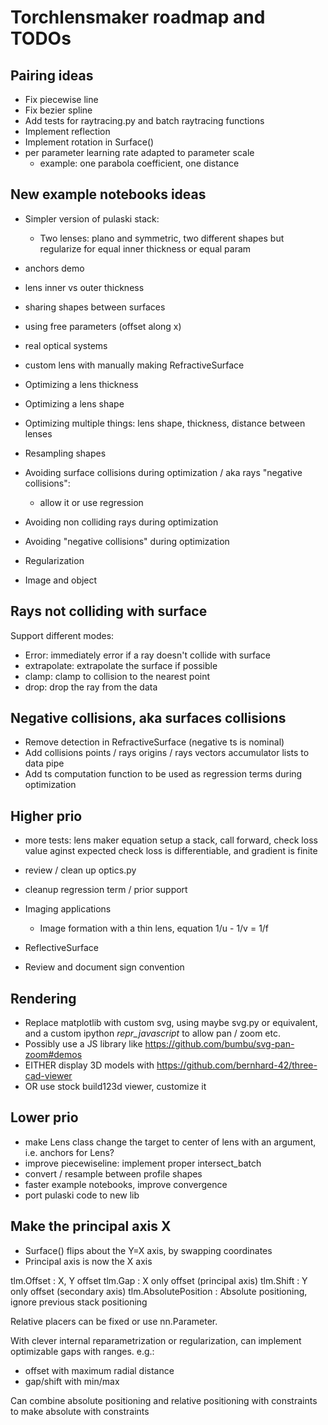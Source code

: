 # Torchlensmaker roadmap and TODOs

## Pairing ideas

* Fix piecewise line
* Fix bezier spline
* Add tests for raytracing.py and batch raytracing functions
* Implement reflection
* Implement rotation in Surface()
* per parameter learning rate adapted to parameter scale
    * example: one parabola coefficient, one distance


## New example notebooks ideas

* Simpler version of pulaski stack: 
    * Two lenses: plano and symmetric, two different shapes but regularize for equal inner thickness or equal param

* anchors demo
* lens inner vs outer thickness
* sharing shapes between surfaces
* using free parameters (offset along x)
* real optical systems
* custom lens with manually making RefractiveSurface

* Optimizing a lens thickness
* Optimizing a lens shape
* Optimizing multiple things: lens shape, thickness, distance between lenses
* Resampling shapes

* Avoiding surface collisions during optimization / aka rays "negative collisions":
    * allow it or use regression
* Avoiding non colliding rays during optimization
* Avoiding "negative collisions" during optimization
* Regularization

* Image and object


## Rays not colliding with surface

Support different modes:
* Error: immediately error if a ray doesn't collide with surface
* extrapolate: extrapolate the surface if possible
* clamp: clamp to collision to the nearest point
* drop: drop the ray from the data


## Negative collisions, aka surfaces collisions

* Remove detection in RefractiveSurface (negative ts is nominal)
* Add collisions points / rays origins / rays vectors accumulator lists to data pipe
* Add ts computation function to be used as regression terms during optimization


## Higher prio

*  more tests:
    lens maker equation
    setup a stack, call forward, check loss value aginst expected
    check loss is differentiable, and gradient is finite

* review / clean up optics.py
* cleanup regression term / prior support

* Imaging applications
    * Image formation with a thin lens, equation 1/u - 1/v = 1/f

* ReflectiveSurface

* Review and document sign convention

## Rendering

* Replace matplotlib with custom svg, using maybe svg.py or equivalent, and a custom ipython _repr_javascript_ to allow pan / zoom etc.
* Possibly use a JS library like https://github.com/bumbu/svg-pan-zoom#demos
* EITHER display 3D models with https://github.com/bernhard-42/three-cad-viewer
* OR use stock build123d viewer, customize it

## Lower prio

* make Lens class change the target to center of lens with an argument, i.e. anchors for Lens?
* improve piecewiseline: implement proper intersect_batch
* convert / resample between profile shapes
* faster example notebooks, improve convergence
* port pulaski code to new lib


## Make the principal axis X

* Surface() flips about the Y=X axis, by swapping coordinates
* Principal axis is now the X axis

tlm.Offset  :  X, Y offset
tlm.Gap     :  X only offset (principal axis)
tlm.Shift   :  Y only offset (secondary axis)
tlm.AbsolutePosition : Absolute positioning, ignore previous stack positioning

Relative placers can be fixed or use nn.Parameter.

With clever internal reparametrization or regularization, can implement optimizable gaps with ranges.
e.g.:
- offset with maximum radial distance
- gap/shift with min/max

Can combine absolute positioning and relative positioning with constraints to make absolute with constraints